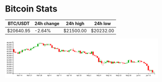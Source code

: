 # Bitcoin Stats

BTC/USDT|24h change|24h high|24h low|
|---|---|---|---|
|$20640.95|-2.64%|$21500.00|$20232.00|

<img src="./chart.svg">
